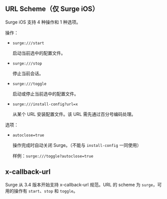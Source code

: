 ## URL Scheme（仅 Surge iOS）

Surge iOS 支持 4 种操作和 1 种选项。

操作：

- `surge:///start`

    启动当前选中的配置文件。

- `surge:///stop`

    停止当前会话。

- `surge:///toggle`

    启动或停止当前选中的配置文件。

- `surge:///install-config?url=x`

    从某个 URL 安装配置文件。该 URL 需先通过百分号编码处理。

选项：

- `autoclose=true`

    操作完成时自动关闭 Surge。（不能与 `install-config` 一同使用）

    样例：`surge:///toggle?autoclose=true`

## x-callback-url

Surge 从 3.4 版本开始支持 x-callback-url 规范。URL 的 scheme 为 `surge`，可用的操作有 `start`、`stop` 和 `toggle`。